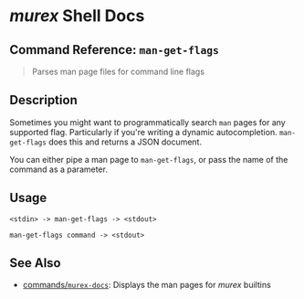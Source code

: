 # _murex_ Shell Docs

## Command Reference: `man-get-flags` 

> Parses man page files for command line flags 

## Description

Sometimes you might want to programmatically search `man` pages for any
supported flag. Particularly if you're writing a dynamic autocompletion.
`man-get-flags` does this and returns a JSON document.

You can either pipe a man page to `man-get-flags`, or pass the name of
the command as a parameter.

## Usage

    <stdin> -> man-get-flags -> <stdout>
    
    man-get-flags command -> <stdout>

## See Also

* [commands/`murex-docs`](../commands/murex-docs.md):
  Displays the man pages for _murex_ builtins